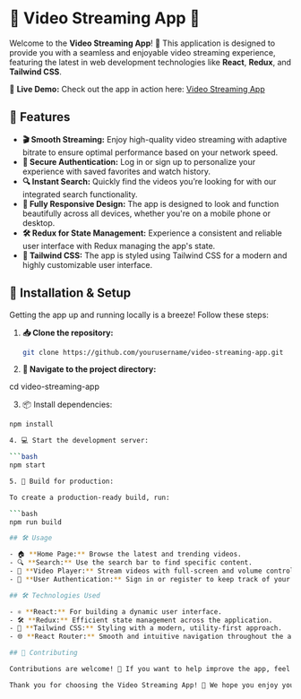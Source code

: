 # 🎥 Video Streaming App 🚀

Welcome to the **Video Streaming App**! 🎉 This application is designed to provide you with a seamless and enjoyable video streaming experience, featuring the latest in web development technologies like **React**, **Redux**, and **Tailwind CSS**.

🌟 **Live Demo:** Check out the app in action here: [Video Streaming App](https://video-streaming-nu.vercel.app/)

## 🌈 Features

- **🎬 Smooth Streaming:** Enjoy high-quality video streaming with adaptive bitrate to ensure optimal performance based on your network speed.
- **🔐 Secure Authentication:** Log in or sign up to personalize your experience with saved favorites and watch history.
- **🔍 Instant Search:** Quickly find the videos you’re looking for with our integrated search functionality.
- **📱 Fully Responsive Design:** The app is designed to look and function beautifully across all devices, whether you're on a mobile phone or desktop.
- **🛠️ Redux for State Management:** Experience a consistent and reliable user interface with Redux managing the app's state.
- **🎨 Tailwind CSS:** The app is styled using Tailwind CSS for a modern and highly customizable user interface.

## 🚀 Installation & Setup

Getting the app up and running locally is a breeze! Follow these steps:

1. **📥 Clone the repository:**

   ```bash
   git clone https://github.com/yourusername/video-streaming-app.git


2. **📂 Navigate to the project directory:**


cd video-streaming-app


3. 📦 Install dependencies:

```bash
npm install

4. 💻 Start the development server:

```bash
npm start

5. 🚢 Build for production:

To create a production-ready build, run:

```bash
npm run build

## 🛠️ Usage

- 🏠 **Home Page:** Browse the latest and trending videos.
- 🔍 **Search:** Use the search bar to find specific content.
- 🎥 **Video Player:** Stream videos with full-screen and volume control options.
- 🔐 **User Authentication:** Sign in or register to keep track of your favorite videos and viewing history.

## 🛠️ Technologies Used

- ⚛️ **React:** For building a dynamic user interface.
- 🛠️ **Redux:** Efficient state management across the application.
- 💅 **Tailwind CSS:** Styling with a modern, utility-first approach.
- 🌐 **React Router:** Smooth and intuitive navigation throughout the app.

## 🤝 Contributing

Contributions are welcome! 🙌 If you want to help improve the app, feel free to fork the repository and use a feature branch. We’d love to see your pull requests!

Thank you for choosing the Video Streaming App! 🎉 We hope you enjoy your time here. If you encounter any issues or have suggestions, please feel free to open an issue or submit a pull request.
